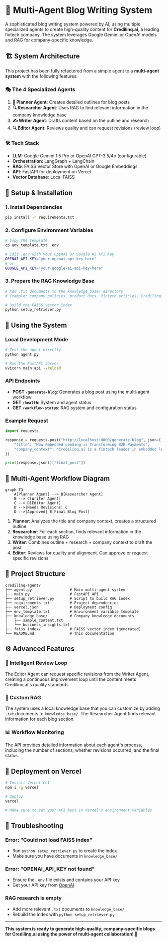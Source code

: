# 🤖 Multi-Agent Blog Writing System

A sophisticated blog writing system powered by AI, using multiple specialized agents to create high-quality content for **Credilinq.ai**, a leading fintech company. The system leverages Google Gemini or OpenAI models and RAG for company-specific knowledge.

## 🏗️ System Architecture

This project has been fully refactored from a simple agent to a **multi-agent system** with the following features:

### 🎭 The 4 Specialized Agents

1. **🎯 Planner Agent**: Creates detailed outlines for blog posts
2. **🔍 Researcher Agent**: Uses RAG to find relevant information in the company knowledge base
3. **✍️ Writer Agent**: Drafts content based on the outline and research
4. **🔍 Editor Agent**: Reviews quality and can request revisions (review loop)

### 🛠️ Tech Stack

- **LLM**: Google Gemini 1.5 Pro or OpenAI GPT-3.5/4o (configurable)
- **Orchestration**: LangGraph + LangChain
- **RAG**: FAISS Vector Store with OpenAI or Google Embeddings
- **API**: FastAPI for deployment on Vercel
- **Vector Database**: Local FAISS

## 🚀 Setup & Installation

### 1. Install Dependencies

```bash
pip install -r requirements.txt
```

### 2. Configure Environment Variables

```bash
# Copy the template
cp env_template.txt .env

# Edit .env with your OpenAI or Google AI API Key
OPENAI_API_KEY="your-openai-api-key-here"
# or
GOOGLE_API_KEY="your-google-ai-api-key-here"
```

### 3. Prepare the RAG Knowledge Base

```bash
# Add .txt documents to the knowledge_base/ directory
# Example: company policies, product docs, fintech articles, Credilinq.ai case studies

# Build the FAISS vector index
python setup_retriever.py
```

## 🎯 Using the System

### Local Development Mode

```bash
# Test the agent directly
python agent.py

# Run the FastAPI server
uvicorn main:api --reload
```

### API Endpoints

- **POST `/generate-blog`**: Generates a blog post using the multi-agent workflow
- **GET `/health`**: System and agent status
- **GET `/workflow-status`**: RAG system and configuration status

### Example Request

```python
import requests

response = requests.post("http://localhost:8000/generate-blog", json={
    "title": "How Embedded Lending is Transforming B2B Payments",
    "company_context": "Credilinq.ai is a fintech leader in embedded lending and B2B credit solutions across Southeast Asia."
})

print(response.json()["final_post"])
```

## 🔄 Multi-Agent Workflow Diagram

```mermaid
graph TD
    A[Planner Agent] --> B[Researcher Agent]
    B --> C[Writer Agent]
    C --> D[Editor Agent]
    D -->|Needs Revisions| C
    D -->|Approved| E[Final Blog Post]
```

1. **Planner**: Analyzes the title and company context, creates a structured outline
2. **Researcher**: For each section, finds relevant information in the knowledge base using RAG
3. **Writer**: Combines outline + research + company context to draft the post
4. **Editor**: Reviews for quality and alignment. Can approve or request specific revisions

## 📁 Project Structure

```
credilinq-agent/
├── agent.py                 # Main multi-agent system
├── main.py                  # FastAPI API
├── setup_retriever.py       # Script to build RAG index
├── requirements.txt         # Project dependencies
├── vercel.json              # Deployment config
├── env_template.txt         # Environment variable template
├── knowledge_base/          # Company knowledge documents
│   ├── sample_content.txt
│   └── business_insights.txt
├── faiss_index/             # FAISS vector index (generated)
└── README.md                # This documentation
```

## ⚙️ Advanced Features

### 🔄 Intelligent Review Loop
The Editor Agent can request specific revisions from the Writer Agent, creating a continuous improvement loop until the content meets Credilinq.ai's quality standards.

### 🧠 Custom RAG
The system uses a local knowledge base that you can customize by adding `.txt` documents to `knowledge_base/`. The Researcher Agent finds relevant information for each blog section.

### 📊 Workflow Monitoring
The API provides detailed information about each agent's process, including the number of sections, whether revisions occurred, and the final status.

## 🚀 Deployment on Vercel

```bash
# Install Vercel CLI
npm i -g vercel

# Deploy
vercel

# Make sure to set your API keys in Vercel's environment variables
```

## 🔧 Troubleshooting

### Error: "Could not load FAISS index"
- Run `python setup_retriever.py` to create the index
- Make sure you have documents in `knowledge_base/`

### Error: "OPENAI_API_KEY not found"
- Ensure the `.env` file exists and contains your API key
- Get your API key from [OpenAI](https://platform.openai.com/api-keys)

### RAG research is empty
- Add more relevant `.txt` documents to `knowledge_base/`
- Rebuild the index with `python setup_retriever.py`

---

**This system is ready to generate high-quality, company-specific blogs for Credilinq.ai using the power of multi-agent collaboration! 🚀** 